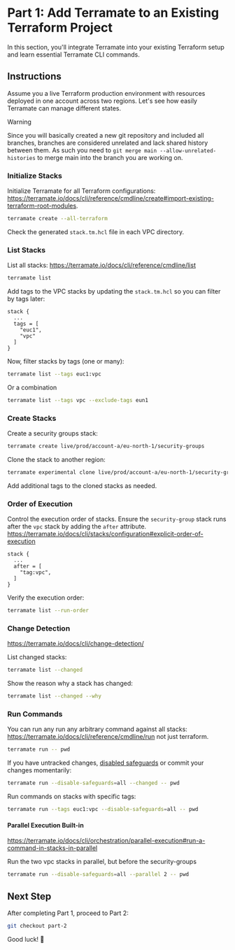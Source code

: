 # Part 1: Add Terramate to an Existing Terraform Project

In this section, you'll integrate Terramate into your existing Terraform setup and learn essential Terramate CLI commands.

## Instructions

Assume you a live Terraform production environment with resources deployed in one account across two regions. Let's see how easily Terramate can manage different states.

> [!WARNING]
> Since you will basically created a new git repository and included all branches, branches are considered unrelated and lack shared history between them. As such you need to `git merge main --allow-unrelated-histories` to merge main into the branch you are working on.

### Initialize Stacks

Initialize Terramate for all Terraform configurations: <https://terramate.io/docs/cli/reference/cmdline/create#import-existing-terraform-root-modules>.

```bash
terramate create --all-terraform
```

Check the generated `stack.tm.hcl` file in each VPC directory.

### List Stacks

List all stacks: <https://terramate.io/docs/cli/reference/cmdline/list>

```bash
terramate list
```

Add tags to the VPC stacks by updating the `stack.tm.hcl` so you can filter by tags later:

```hcl
stack {
  ...
  tags = [
    "euc1",
    "vpc"
  ]
}
```

Now, filter stacks by tags (one or many):

```bash
terramate list --tags euc1:vpc
```

Or a combination

```bash
terramate list --tags vpc --exclude-tags eun1
```

### Create Stacks

Create a security groups stack:

```bash
terramate create live/prod/account-a/eu-north-1/security-groups
```

Clone the stack to another region:

```bash
terramate experimental clone live/prod/account-a/eu-north-1/security-groups live/prod/account-a/eu-central-1/security-groups
```

Add additional tags to the cloned stacks as needed.

### Order of Execution

Control the execution order of stacks. Ensure the `security-group` stack runs after the `vpc` stack by adding the `after` attribute. <https://terramate.io/docs/cli/stacks/configuration#explicit-order-of-execution>

```hcl
stack {
  ...
  after = [
    "tag:vpc",
  ]
}
```

Verify the execution order:

```bash
terramate list --run-order
```

### Change Detection

<https://terramate.io/docs/cli/change-detection/>

List changed stacks:

```bash
terramate list --changed 
```

Show the reason why a stack has changed:

```bash
terramate list --changed --why
```

### Run Commands

You can run any run any arbitrary command against all stacks: <https://terramate.io/docs/cli/reference/cmdline/run> not just terraform.

```bash
terramate run -- pwd
```

If you have untracked changes, [disabled safeguards](https://terramate.io/docs/cli/orchestration/safeguards) or commit your changes momentarily:

```bash
terramate run --disable-safeguards=all --changed -- pwd
```

Run commands on stacks with specific tags:

```bash
terramate run --tags euc1:vpc --disable-safeguards=all -- pwd
```

#### Parallel Execution Built-in

<https://terramate.io/docs/cli/orchestration/parallel-execution#run-a-command-in-stacks-in-parallel>

Run the two vpc stacks in parallel, but before the security-groups

```bash
terramate run --disable-safeguards=all --parallel 2 -- pwd
```

## Next Step

After completing Part 1, proceed to Part 2:

```bash
git checkout part-2
```

Good luck! 🚀
